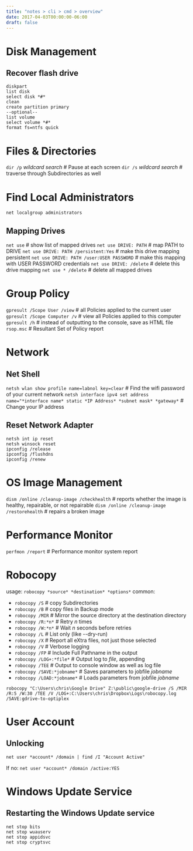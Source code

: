 ```yaml
---
title: "notes > cli > cmd > overview"
date: 2017-04-03T00:00:00-06:00
draft: false
---
```


# Disk Management
## Recover flash drive
```batchfile
diskpart
list disk
select disk *#*
clean
create partition primary
--optional--
list volume
select volume *#*
format fs=ntfs quick
```

# Files & Directories
`dir /p` *wildcard search* # Pause at each screen
`dir /s` *wildcard search* # traverse through Subdirectories as well

# Find Local Administrators
`net localgroup administrators`

## Mapping Drives
`net use` # show list of mapped drives
`net use DRIVE: PATH` # map PATH to DRIVE
`net use DRIVE: PATH /persistent:Yes` # make this drive mapping persistent
`net use DRIVE: PATH /user:USER PASSWORD` # make this mapping with USER PASSWORD credentials
`net use DRIVE: /delete` # delete this drive mapping
`net use * /delete` # delete all mapped drives

# Group Policy
`gpresult /Scope User /view` # all Policies applied to the current user  
`gpresult /Scope Computer /v` # view all Policies applied to this computer  
`gpresult /h` # instead of outputting to the console, save as HTML file  
`rsop.msc` # Resultant Set of Policy report

# Network
## Net Shell
`netsh wlan show profile name=labnol key=clear`	# Find the wifi password of your current network
`netsh interface ipv4 set address name="*interface name* static *IP Address* *subnet mask* *gateway*` # Change your IP address

## Reset Network Adapter
`netsh int ip reset`  
`netsh winsock reset`  
`ipconfig /release`  
`ipconfig /flushdns`  
`ipconfig /renew`  

# OS Image Management
`dism /online /cleanup-image /checkhealth` # reports whether the image is healthy, repairable, or not repairable
`dism /online /cleanup-image /restorehealth` # repairs a broken image

# Performance Monitor
`perfmon /report` # Performance monitor system report

# Robocopy
usage: `robocopy *source* *destination* *options*`
common: 
- `robocopy /S` # copy Subdirectories  
- `robocopy /B` # copy files in Backup mode  
- `robocopy /MIR` # Mirror the source directory at the destination directory  
- `robocopy /R:*n*` # Retry *n* times  
- `robocopy /W:*n*` # Wait *n* seconds before retries  
- `robocopy /L` # List only (like --dry-run)  
- `robocopy /X` # Report all eXtra files, not just those selected  
- `robocopy /V` # Verbose logging  
- `robocopy /FP` # Include Full Pathname in the output
- `robocopy /LOG+:*file*` # Output log to *file*, appending
- `robocopy /TEE` # Output to console window as well as log file
- `robocopy /SAVE:*jobname*` # Saves parameters to jobfile *jobname*
- `robocopy /LOAD:*jobname*` # Loads parameters from jobfile *jobname*

`robocopy "C:\Users\chris\Google Drive" Z:\public\google-drive /S /MIR /R:5 /W:30 /TEE /V /LOG+:C:\Users\chris\Dropbox\Logs\robocopy.log /SAVE:gdrive-to-optiplex`

# User Account
## Unlocking
`net user *account* /domain | find /I "Account Active"`

If no:
`net user *account* /domain /active:YES`

# Windows Update Service
## Restarting the Windows Update service
```batchfile
net stop bits
net stop wuauserv
net stop appidsvc
net stop cryptsvc
```